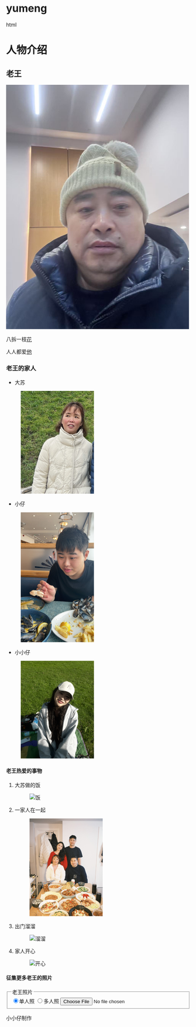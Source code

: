 # yumeng
html
<!DOCTYPE html>
<html lang="en">
  <head>
    <meta charset="UTF-8">
    <title>人物介绍</title>
  </head>
  <body>
    <main>
      <h1>人物介绍</h1>
      <section>
        <h2>老王</h2>
        <img src="https://github.com/yymengduuu/yumeng/blob/main/%E8%80%81%E7%8E%8B.JPG?raw=true" alt="老王" width="500">
        <p>八拆一枝<a href="https://github.com/yymengduuu/yumeng/blob/main/%E8%8A%B1.jpeg">花</a></p>
        <p>人人都爱<a href=https://github.com/yymengduuu/yumeng/blob/main/%E4%BB%96.jpg>他</a></p>
      </section>
      <section>
        <h3>老王的家人</h3>
        <ul>
          <li>大苏</li>
        </ul>
          <figure>
          <img src="https://raw.githubusercontent.com/yymengduuu/yumeng/main/%E5%A4%A7%E8%8B%8F.jpg" alt="大苏" width="200">
          </figure>
        <ul>
          <li>小仔</li>
        </ul>
          <figure>
          <img src="https://raw.githubusercontent.com/yymengduuu/yumeng/main/小仔.JPG" alt="小仔" width="200">
          </figure>
        <ul>
          <li>小小仔</li>
        </ul>
          <figure>
          <img src="https://github.com/yymengduuu/yumeng/blob/main/%E5%B0%8F%E5%B0%8F%E4%BB%94.JPG?raw=true" alt="小小仔" width="200">
          </figure>
      </section>
      <section>
        <h4>老王热爱的事物</h4>
        <ol>
          <li>大苏做的饭
          <figure>
          <img src="https://github.com/yymengduuu/yumeng/blob/main/%E9%A5%AD.JPG?raw=true" alt="饭" width="200">
          </figure>
          </li>
          <li>一家人在一起
          <figure>
          <img src="https://github.com/yymengduuu/yumeng/blob/main/%E5%9C%A8%E4%B8%80%E8%B5%B7.JPG?raw=true" alt="在一起" width="200">
          </figure>
          </li>
          <li>出门溜溜
          <figure>
          <img src="https://github.com/yymengduuu/yumeng/blob/main/%E6%BA%9C%E6%BA%9C.JPG?raw=true" alt="溜溜" width="200">
          </figure>
          </li>
          <li>家人开心
          <figure>
          <img src="https://github.com/yymengduuu/yumeng/blob/main/%E5%BC%80%E5%BF%83.JPG?raw=true" alt="开心" width="200">
          </figure>
          </li>
      </section>
      <section>
        <h4>征集更多老王的照片</h4>
        <form>
          <fieldset>
          <legend>老王照片</legend>
          <label><input checked type="radio" id="单人照" value="单人照" name="老王照片">单人照</label>
          <label><input type="radio" id="多人照" value="多人照" name="老王照片">多人照</label>
          <input type="file" id="photo" value="photo" name="老王照片">
          </fieldset>
        </form>
    </main>
    <footer>
      <p>
      小小仔制作
      </p>
    </footer>
  </body>
  </html>


 